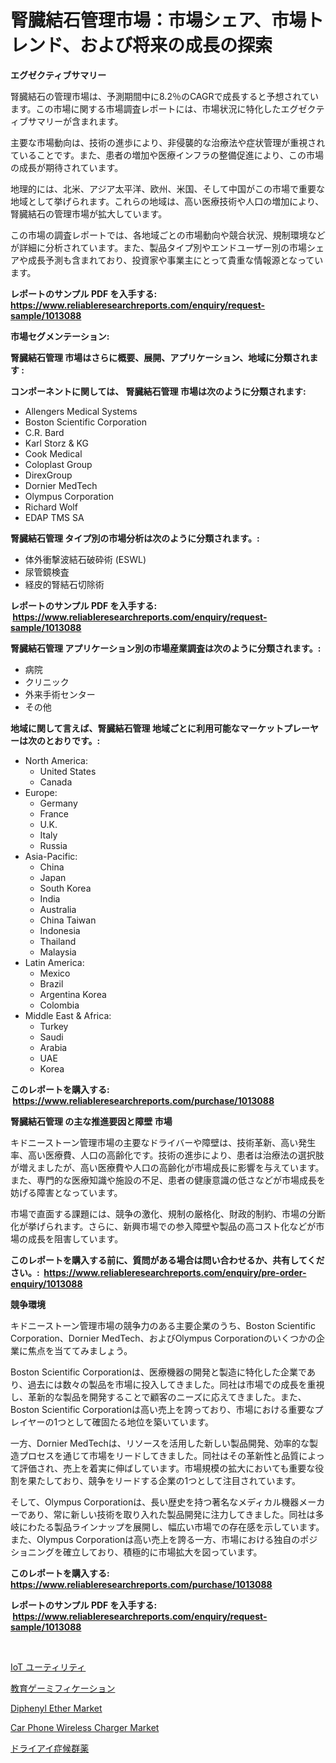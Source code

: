 <p><h1>腎臓結石管理市場：市場シェア、市場トレンド、および将来の成長の探索</h1></p><p><strong>エグゼクティブサマリー</strong></p>
<p><p>腎臓結石の管理市場は、予測期間中に8.2％のCAGRで成長すると予想されています。この市場に関する市場調査レポートには、市場状況に特化したエグゼクティブサマリーが含まれます。</p><p>主要な市場動向は、技術の進歩により、非侵襲的な治療法や症状管理が重視されていることです。また、患者の増加や医療インフラの整備促進により、この市場の成長が期待されています。</p><p>地理的には、北米、アジア太平洋、欧州、米国、そして中国がこの市場で重要な地域として挙げられます。これらの地域は、高い医療技術や人口の増加により、腎臓結石の管理市場が拡大しています。</p><p>この市場の調査レポートでは、各地域ごとの市場動向や競合状況、規制環境などが詳細に分析されています。また、製品タイプ別やエンドユーザー別の市場シェアや成長予測も含まれており、投資家や事業主にとって貴重な情報源となっています。</p></p>
<p><strong>レポートのサンプル PDF を入手する: <a href="https://www.reliableresearchreports.com/enquiry/request-sample/1013088">https://www.reliableresearchreports.com/enquiry/request-sample/1013088</a></strong></p>
<p><strong>市場セグメンテーション:</strong></p>
<p><strong> 腎臓結石管理 市場はさらに概要、展開、アプリケーション、地域に分類されます :</strong></p>
<p><strong>コンポーネントに関しては、 腎臓結石管理 市場は次のように分類されます: &nbsp;</strong></p>
<p><ul><li>Allengers Medical Systems</li><li>Boston Scientific Corporation</li><li>C.R. Bard</li><li>Karl Storz & KG</li><li>Cook Medical</li><li>Coloplast Group</li><li>DirexGroup</li><li>Dornier MedTech</li><li>Olympus Corporation</li><li>Richard Wolf</li><li>EDAP TMS SA</li></ul></p>
<p><strong> 腎臓結石管理 タイプ別の市場分析は次のように分類されます。:</strong></p>
<p><ul><li>体外衝撃波結石破砕術 (ESWL)</li><li>尿管鏡検査</li><li>経皮的腎結石切除術</li></ul></p>
<p><strong>レポートのサンプル PDF を入手する: &nbsp;<a href="https://www.reliableresearchreports.com/enquiry/request-sample/1013088">https://www.reliableresearchreports.com/enquiry/request-sample/1013088</a></strong></p>
<p><strong> 腎臓結石管理 アプリケーション別の市場産業調査は次のように分類されます。:</strong></p>
<p><ul><li>病院</li><li>クリニック</li><li>外来手術センター</li><li>その他</li></ul></p>
<p><strong>地域に関して言えば、腎臓結石管理 地域ごとに利用可能なマーケットプレーヤーは次のとおりです。:</strong></p>
<p><ul>
    <li>
        North America:
        <ul>
            <li>United States</li>
            <li>Canada</li>
        </ul>
    </li>
    <li>
        Europe:
        <ul>
            <li>Germany</li>
            <li>France</li>
            <li>U.K.</li>
            <li>Italy</li>
            <li>Russia</li>
        </ul>
    </li>
    <li>
        Asia-Pacific:
        <ul>
            <li>China</li>
            <li>Japan</li>
            <li>South Korea</li>
            <li>India</li>
            <li>Australia</li>
            <li>China Taiwan</li>
            <li>Indonesia</li>
            <li>Thailand</li>
            <li>Malaysia</li>
        </ul>
    </li>
    <li>
        Latin America:
        <ul>
            <li>Mexico</li>
            <li>Brazil</li>
            <li>Argentina Korea</li>
            <li>Colombia</li>
        </ul>
    </li>
    <li>
        Middle East & Africa:
        <ul>
            <li>Turkey</li>
            <li>Saudi</li>
            <li>Arabia</li>
            <li>UAE</li>
            <li>Korea</li>
        </ul>
    </li>
    </ul></p>
<p><strong>このレポートを購入する: &nbsp;<a href="https://www.reliableresearchreports.com/purchase/1013088">https://www.reliableresearchreports.com/purchase/1013088</a></strong></p>
<p><strong>腎臓結石管理 の主な推進要因と障壁 市場</strong></p>
<p><p>キドニーストーン管理市場の主要なドライバーや障壁は、技術革新、高い発生率、高い医療費、人口の高齢化です。技術の進歩により、患者は治療法の選択肢が増えましたが、高い医療費や人口の高齢化が市場成長に影響を与えています。また、専門的な医療知識や施設の不足、患者の健康意識の低さなどが市場成長を妨げる障害となっています。</p><p>市場で直面する課題には、競争の激化、規制の厳格化、財政的制約、市場の分断化が挙げられます。さらに、新興市場での参入障壁や製品の高コスト化などが市場の成長を阻害しています。</p></p>
<p><strong>このレポートを購入する前に、質問がある場合は問い合わせるか、共有してください。:&nbsp; <a href="https://www.reliableresearchreports.com/enquiry/pre-order-enquiry/1013088">https://www.reliableresearchreports.com/enquiry/pre-order-enquiry/1013088</a></strong></p>
<p><strong>競争環境</strong></p>
<p><p>キドニーストーン管理市場の競争力のある主要企業のうち、Boston Scientific Corporation、Dornier MedTech、およびOlympus Corporationのいくつかの企業に焦点を当ててみましょう。</p><p>Boston Scientific Corporationは、医療機器の開発と製造に特化した企業であり、過去には数々の製品を市場に投入してきました。同社は市場での成長を重視し、革新的な製品を開発することで顧客のニーズに応えてきました。また、Boston Scientific Corporationは高い売上を誇っており、市場における重要なプレイヤーの1つとして確固たる地位を築いています。</p><p>一方、Dornier MedTechは、リソースを活用した新しい製品開発、効率的な製造プロセスを通じて市場をリードしてきました。同社はその革新性と品質によって評価され、売上を着実に伸ばしています。市場規模の拡大においても重要な役割を果たしており、競争をリードする企業の1つとして注目されています。</p><p>そして、Olympus Corporationは、長い歴史を持つ著名なメディカル機器メーカーであり、常に新しい技術を取り入れた製品開発に注力してきました。同社は多岐にわたる製品ラインナップを展開し、幅広い市場での存在感を示しています。また、Olympus Corporationは高い売上を誇る一方、市場における独自のポジショニングを確立しており、積極的に市場拡大を図っています。</p></p>
<p><strong>このレポートを購入する: &nbsp; <a href="https://www.reliableresearchreports.com/purchase/1013088">https://www.reliableresearchreports.com/purchase/1013088</a></strong></p>
<p><strong>レポートのサンプル PDF を入手する: &nbsp;<a href="https://www.reliableresearchreports.com/enquiry/request-sample/1013088">https://www.reliableresearchreports.com/enquiry/request-sample/1013088</a></strong><strong></strong></p>
<p>&nbsp;</p>
<p><p><a href="https://github.com/joaejkdzgyljvo6/Market-Research-Report-List-1/blob/main/282533611565.md">IoT ユーティリティ</a></p><p><a href="https://medium.com/@saigekulas/%E6%95%99%E8%82%B2%E3%82%B2%E3%83%BC%E3%83%9F%E3%83%95%E3%82%A3%E3%82%B1%E3%83%BC%E3%82%B7%E3%83%A7%E3%83%B3%E5%B8%82%E5%A0%B4%E3%81%AE%E3%82%B7%E3%82%A7%E3%82%A2%E9%80%B2%E5%8C%96%E3%81%A8%E5%B8%82%E5%A0%B4%E6%88%90%E9%95%B7%E3%83%88%E3%83%AC%E3%83%B3%E3%83%892024%E5%B9%B4-2031%E5%B9%B4-aff52cbea711">教育ゲーミフィケーション</a></p><p><a href="https://scarlet-rocket-c63.notion.site/Diphenyl-Ether-Market-Size-and-Growth-Market-Segmentation-Regional-and-Country-Breakdowns-and-Mar-73dfaf45136c4460ab2c83fc0b74a6de">Diphenyl Ether Market</a></p><p><a href="https://github.com/johnbach50/Market-Research-Report-List-2/blob/main/car-phone-wireless-charger-market.md">Car Phone Wireless Charger Market</a></p><p><a href="https://medium.com/@kaydenjohns1964/%E3%83%89%E3%83%A9%E3%82%A4%E3%82%A2%E3%82%A4%E7%97%87%E5%80%99%E7%BE%A4%E6%B2%BB%E7%99%82%E8%96%AC%E3%81%AE%E5%B8%82%E5%A0%B4%E3%83%AC%E3%83%9D%E3%83%BC%E3%83%88%E3%81%AF%E3%81%93%E3%81%AE%E5%B8%82%E5%A0%B4%E3%81%AE%E6%9C%80%E6%96%B0%E3%81%AE%E3%83%88%E3%83%AC%E3%83%B3%E3%83%89%E3%81%A8%E6%88%90%E9%95%B7%E6%A9%9F%E4%BC%9A%E3%82%92%E7%A4%BA%E3%81%97%E3%81%A6%E3%81%84%E3%81%BE%E3%81%99-bc66a487bb8f">ドライアイ症候群薬</a></p></p>